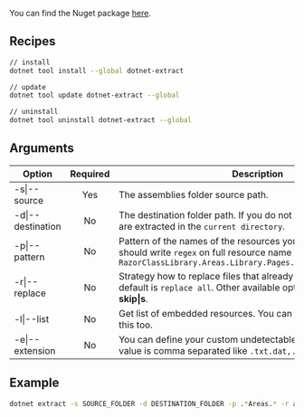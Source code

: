 You can find the Nuget package [here](https://www.nuget.org/packages/dotnet-extract).

## Recipes

```bash
// install
dotnet tool install --global dotnet-extract

// update
dotnet tool update dotnet-extract --global

// uninstall
dotnet tool uninstall dotnet-extract --global
```

## Arguments

| Option           | Required   | Description |
|------------------|:----------:|-------------|
|-s\|--source     |Yes         |The assemblies folder source path.|
|-d\|--destination|No         |The destination folder path. If you do not specify a path, the files are extracted in the `current directory`.|
|-p\|--pattern    |No          |Pattern of the names of the resources you want to extract so you should write `regex` on full resource name like `RazorClassLibrary.Areas.Library.Pages.Shared._Message.cshtml`|
|-r\|--replace    |No          |Strategy how to replace files that already exist at the destination. default is `replace all`. Other available options are **ask\|a** and **skip\|s**.|
|-l\|--list     |No         |Get list of embedded resources. You can you regex pattern with this too.|
|-e\|--extension|No|You can define your custom undetectable file extensions. The value is comma separated like `.txt.dat,.mkv,.cshtml.cs`|

## Example

```bash
dotnet extract -s SOURCE_FOLDER -d DESTINATION_FOLDER -p .*Areas.* -r ask
```